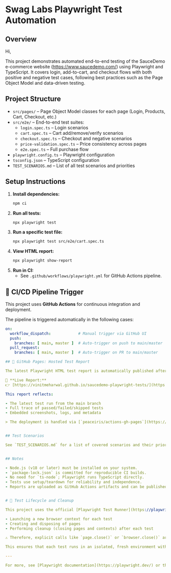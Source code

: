 # Swag Labs Playwright Test Automation

## Overview
Hi,

This project demonstrates automated end-to-end testing of the SauceDemo e-commerce website (https://www.saucedemo.com/) using Playwright and TypeScript. It covers login, add-to-cart, and checkout flows with both positive and negative test cases, following best practices such as the Page Object Model and data-driven testing.


## Project Structure

- `src/pages/` – Page Object Model classes for each page (Login, Products, Cart, Checkout, etc.)
- `src/e2e/` – End-to-end test suites:
  - `login.spec.ts` – Login scenarios
  - `cart.spec.ts` – Cart add/remove/verify scenarios
  - `checkout.spec.ts` – Checkout and negative scenarios
  - `price-validation.spec.ts` – Price consistency across pages
  - `e2e.spec.ts` – Full purchase flow
- `playwright.config.ts` – Playwright configuration
- `tsconfig.json` – TypeScript configuration
- `TEST_SCENARIOS.md` – List of all test scenarios and priorities


## Setup Instructions

1. **Install dependencies:**
   ```sh
   npm ci
   ```
2. **Run all tests:**
   ```sh
   npx playwright test
   ```
3. **Run a specific test file:**
   ```sh
   npx playwright test src/e2e/cart.spec.ts
   ```
4. **View HTML report:**
   ```sh
   npx playwright show-report
   ```
5. **Run in CI:**
   - See `.github/workflows/playwright.yml` for GitHub Actions pipeline.

## 🔄 CI/CD Pipeline Trigger

This project uses **GitHub Actions** for continuous integration and deployment.

The pipeline is triggered automatically in the following cases:

```yaml
on:
  workflow_dispatch:            # Manual trigger via GitHub UI
  push:
    branches: [ main, master ]  # Auto-trigger on push to main/master
  pull_request:
    branches: [ main, master ]  # Auto-trigger on PR to main/master

## 📄 GitHub Pages: Hosted Test Report

The latest Playwright HTML test report is automatically published after each successful GitHub Actions run.

🔗 **Live Report:**  
👉 [https://vinitmeharwal.github.io/saucedemo-playwright-tests/](https://vinitmeharwal.github.io/saucedemo-playwright-tests/)

This report reflects:

- The latest test run from the main branch
- Full trace of passed/failed/skipped tests
- Embedded screenshots, logs, and metadata

> The deployment is handled via [`peaceiris/actions-gh-pages`](https://github.com/peaceiris/actions-gh-pages) using GitHub Actions.


## Test Scenarios

See `TEST_SCENARIOS.md` for a list of covered scenarios and their prioritization.


## Notes

- Node.js (v18 or later) must be installed on your system.
- `package-lock.json` is committed for reproducible CI builds.
- No need for `ts-node`; Playwright runs TypeScript directly.
- Tests use setup/teardown for reliability and independence.
- Reports are uploaded as GitHub Actions artifacts and can be published to GitHub Pages.


# 🧹 Test Lifecycle and Cleanup

This project uses the official [Playwright Test Runner](https://playwright.dev/docs/test-intro), which automatically handles:

- Launching a new browser context for each test
- Creating and disposing of pages
- Performing cleanup (closing pages and contexts) after each test

⚠️ Therefore, explicit calls like `page.close()` or `browser.close()` are not needed in individual test cases unless using custom browser management or advanced use cases.

This ensures that each test runs in an isolated, fresh environment without test leakage or state carryover.

---

For more, see [Playwright documentation](https://playwright.dev/) or the `TEST_SCENARIOS.md` file.
